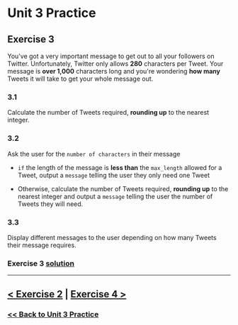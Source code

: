 # Unit 3 Practice

## **Exercise 3**

You've got a very important message to get out to all your followers on Twitter. Unfortunately, Twitter only allows **280** characters per Tweet. Your message is **over 1,000** characters long and you're wondering **how many** Tweets it will take to get your whole message out.

### **3.1**

Calculate the number of Tweets required, **rounding up** to the nearest integer.

### **3.2**

Ask the user for the `number of characters` in their message

- `if` the length of the message is **less than** the `max_length` allowed for a Tweet, output a `message` telling the user they only need one Tweet

- Otherwise, calculate the number of Tweets required, **rounding up** to the nearest integer and output a `message` telling the user the number of Tweets they will need.

### **3.3**

Display different messages to the user depending on how many Tweets their message requires.

### Exercise 3 [solution](./solutions/exercise_3_solution.md)

---

## [< Exercise 2](exercise_2.md) | [Exercise 4 >](exercise_4.md)

### [<< Back to Unit 3 Practice](/practice/unit_3/)
